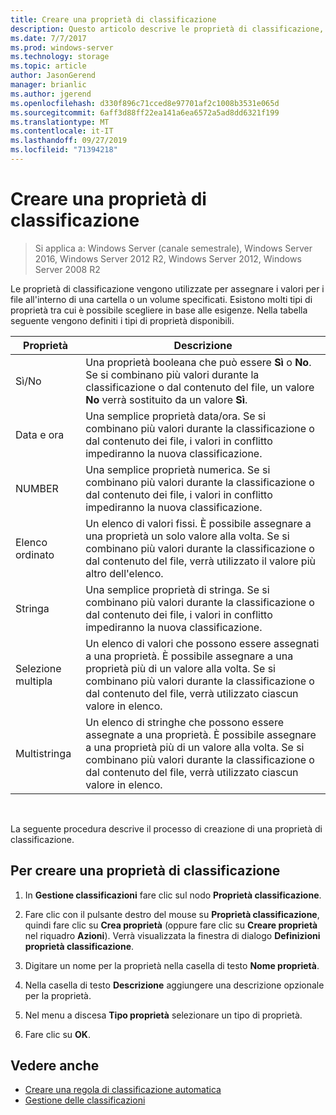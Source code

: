 ```yaml
---
title: Creare una proprietà di classificazione
description: Questo articolo descrive le proprietà di classificazione, utilizzate per assegnare i valori per i file all'interno di una cartella o un volume specificati.
ms.date: 7/7/2017
ms.prod: windows-server
ms.technology: storage
ms.topic: article
author: JasonGerend
manager: brianlic
ms.author: jgerend
ms.openlocfilehash: d330f896c71cced8e97701af2c1008b3531e065d
ms.sourcegitcommit: 6aff3d88ff22ea141a6ea6572a5ad8dd6321f199
ms.translationtype: MT
ms.contentlocale: it-IT
ms.lasthandoff: 09/27/2019
ms.locfileid: "71394218"
---
```

# <a name="create-a-classification-property"></a>Creare una proprietà di classificazione

> Si applica a: Windows Server (canale semestrale), Windows Server 2016, Windows Server 2012 R2, Windows Server 2012, Windows Server 2008 R2

Le proprietà di classificazione vengono utilizzate per assegnare i valori per i file all'interno di una cartella o un volume specificati. Esistono molti tipi di proprietà tra cui è possibile scegliere in base alle esigenze. Nella tabella seguente vengono definiti i tipi di proprietà disponibili.

|Proprietà | Descrizione |
| --- | --- |
| Sì/No | Una proprietà booleana che può essere **Sì** o **No**. Se si combinano più valori durante la classificazione o dal contenuto del file, un valore **No** verrà sostituito da un valore **Sì**. |
| Data e ora | Una semplice proprietà data/ora. Se si combinano più valori durante la classificazione o dal contenuto dei file, i valori in conflitto impediranno la nuova classificazione. |
| NUMBER | Una semplice proprietà numerica. Se si combinano più valori durante la classificazione o dal contenuto dei file, i valori in conflitto impediranno la nuova classificazione. |
| Elenco ordinato | Un elenco di valori fissi. È possibile assegnare a una proprietà un solo valore alla volta. Se si combinano più valori durante la classificazione o dal contenuto del file, verrà utilizzato il valore più altro dell'elenco. |
| Stringa | Una semplice proprietà di stringa. Se si combinano più valori durante la classificazione o dal contenuto dei file, i valori in conflitto impediranno la nuova classificazione. |
| Selezione multipla | Un elenco di valori che possono essere assegnati a una proprietà. È possibile assegnare a una proprietà più di un valore alla volta. Se si combinano più valori durante la classificazione o dal contenuto del file, verrà utilizzato ciascun valore in elenco. |
| Multistringa | Un elenco di stringhe che possono essere assegnate a una proprietà. È possibile assegnare a una proprietà più di un valore alla volta. Se si combinano più valori durante la classificazione o dal contenuto del file, verrà utilizzato ciascun valore in elenco. |

<br />

La seguente procedura descrive il processo di creazione di una proprietà di classificazione.

## <a name="to-create-a-classification-property"></a>Per creare una proprietà di classificazione

1.  In **Gestione classificazioni** fare clic sul nodo **Proprietà classificazione**.

2.  Fare clic con il pulsante destro del mouse su **Proprietà classificazione**, quindi fare clic su **Crea proprietà** (oppure fare clic su **Creare proprietà** nel riquadro **Azioni**). Verrà visualizzata la finestra di dialogo **Definizioni proprietà classificazione**.

3.  Digitare un nome per la proprietà nella casella di testo **Nome proprietà**.

4.  Nella casella di testo **Descrizione** aggiungere una descrizione opzionale per la proprietà.

5.  Nel menu a discesa **Tipo proprietà** selezionare un tipo di proprietà.

6.  Fare clic su **OK**.

## <a name="see-also"></a>Vedere anche

-   [Creare una regola di classificazione automatica](create-automatic-classification-rule.md)
-   [Gestione delle classificazioni](classification-management.md)